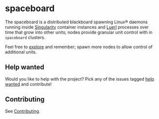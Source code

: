 # spaceboard

The spaceboard is a distributed blackboard spawning Linux® daemons running inside [Singularity](https://github.com/sylabs/singularity) container instances and [Luerl](https://github.com/rvirding/luerl) processes over time that grow into other units; nodes provide granular unit control with in `spaceboard` clusters. 

Feel free to [explore](https://github.com/spacebeam) and remember; spawn more nodes to allow control of additional units.

## Help wanted

Would you like to help with the project? Pick any of the issues tagged [help wanted](https://github.com/spacebeam/spaceboard/labels/help%20wanted) and contribute!

## Contributing

See  [Contributing](CONTRIBUTING.md).
